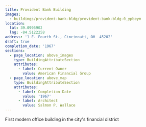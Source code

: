 ```yaml
---
title: Provident Bank Building
images:
  - buildings/provident-bank-bldg/provident-bank-bldg-0_ypbeym
location:
  lat: 39.0995902
  lng: -84.5122258
address: '1 E. Fourth St., Cincinnati, OH  45202'
draft: true
completion_date: '1967'
sections:
  - page_location: above_images
    type: BuildingAttributeSection
    attributes:
      - label: Current Owner
        value: American Financial Group
  - page_location: above_map
    type: BuildingAttributeSection
    attributes:
      - label: Completion Date
        value: '1967'
      - label: Architect
        value: Salmon P. Wallace
---
```


First modern office building in the city's financial district
